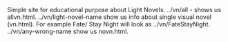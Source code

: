 Simple site for educational purpose about Light Novels. 
../vn/all - shows us allvn.html.
../vn/light-novel-name  show us info about single visual novel (vn.html). For example Fate/ Stay Night will look as ../vn/FateStayNight.
../vn/any-wrong-name show us novn.html.
